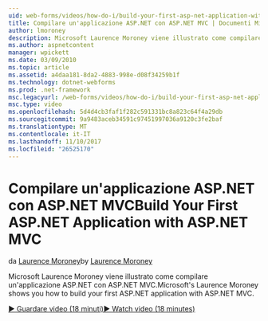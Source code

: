 ```yaml
---
uid: web-forms/videos/how-do-i/build-your-first-asp-net-application-with-asp-net-mvc
title: Compilare un'applicazione ASP.NET con ASP.NET MVC | Documenti Microsoft
author: lmoroney
description: Microsoft Laurence Moroney viene illustrato come compilare un'applicazione ASP.NET con ASP.NET MVC.
ms.author: aspnetcontent
manager: wpickett
ms.date: 03/09/2010
ms.topic: article
ms.assetid: a4daa181-8da2-4883-998e-d08f34259b1f
ms.technology: dotnet-webforms
ms.prod: .net-framework
msc.legacyurl: /web-forms/videos/how-do-i/build-your-first-asp-net-application-with-asp-net-mvc
msc.type: video
ms.openlocfilehash: 5d4d4cb3faf1f282c591331bc8a823c64f4a29db
ms.sourcegitcommit: 9a9483aceb34591c97451997036a9120c3fe2baf
ms.translationtype: MT
ms.contentlocale: it-IT
ms.lasthandoff: 11/10/2017
ms.locfileid: "26525170"
---
```

<a name="build-your-first-aspnet-application-with-aspnet-mvc"></a><span data-ttu-id="ddc76-103">Compilare un'applicazione ASP.NET con ASP.NET MVC</span><span class="sxs-lookup"><span data-stu-id="ddc76-103">Build Your First ASP.NET Application with ASP.NET MVC</span></span>
====================
<span data-ttu-id="ddc76-104">da [Laurence Moroney](https://github.com/lmoroney)</span><span class="sxs-lookup"><span data-stu-id="ddc76-104">by [Laurence Moroney](https://github.com/lmoroney)</span></span>

<span data-ttu-id="ddc76-105">Microsoft Laurence Moroney viene illustrato come compilare un'applicazione ASP.NET con ASP.NET MVC.</span><span class="sxs-lookup"><span data-stu-id="ddc76-105">Microsoft's Laurence Moroney shows you how to build your first ASP.NET application with ASP.NET MVC.</span></span>

[<span data-ttu-id="ddc76-106">&#9654; Guardare video (18 minuti)</span><span class="sxs-lookup"><span data-stu-id="ddc76-106">&#9654; Watch video (18 minutes)</span></span>](https://channel9.msdn.com/Blogs/ASP-NET-Site-Videos/build-your-first-asp-net-application-with-asp-net-mvc)
